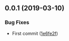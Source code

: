 ## 0.0.1 (2019-03-10)


### Bug Fixes

* First commit ([1e6fe2f](https://github.com/rucken/todo-ionic/commit/1e6fe2f))



